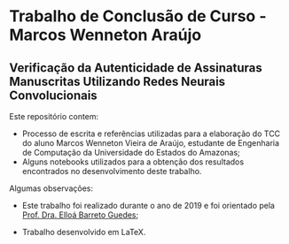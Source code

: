 # Trabalho de Conclusão de Curso - Marcos Wenneton Araújo
## Verificação da Autenticidade de Assinaturas Manuscritas Utilizando Redes Neurais Convolucionais

Este repositório contem:

- Processo de escrita e referências utilizadas para a elaboração do TCC do aluno Marcos Wenneton Vieira de Araújo, estudante de Engenharia de Computação da Universidade do Estados do Amazonas;
- Alguns notebooks utilizados para a obtenção dos resultados encontrados no desenvolvimento deste trabalho.


Algumas observações:

- Este trabalho foi realizado durante o ano de 2019 e foi orientado pela [Prof. Dra. Elloá Barreto Guedes](https://github.com/elloa);

- Trabalho desenvolvido em LaTeX.
